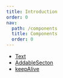 ```yaml
---
title: Introduction
order: 0
nav:
  path: /components
  title: Components
  order: 0
---
```


- [Text](/components/text)
- [AddableSecton](/components/addable-section)
- [keepAlive](/components/keep-alive)